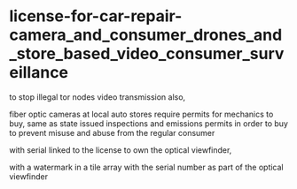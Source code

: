 # license-for-car-repair-camera_and_consumer_drones_and_store_based_video_consumer_surveillance

to stop illegal tor nodes video transmission also,

fiber optic cameras at local auto stores require permits for mechanics to buy, same as state issued inspections and emissions permits in order to buy
to prevent misuse and abuse from the regular consumer

with serial linked to the license to own the optical viewfinder, 

with a watermark in a tile array with the serial number as part of the optical viewfinder
